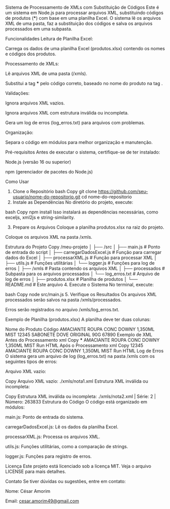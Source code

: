 Sistema de Processamento de XMLs com Substituição de Códigos
Este é um sistema em Node.js para processar arquivos XML, substituindo códigos de produtos (<cProd>**\***</cProd>) com base em uma planilha Excel. O sistema lê os arquivos XML de uma pasta, faz a substituição dos códigos e salva os arquivos processados em uma subpasta.

Funcionalidades
Leitura de Planilha Excel:

Carrega os dados de uma planilha Excel (produtos.xlsx) contendo os nomes e códigos dos produtos.

Processamento de XMLs:

Lê arquivos XML de uma pasta (/xmls).

Substitui a tag <cProd>**\***</cProd> pelo código correto, baseado no nome do produto na tag <xProd>.

Validações:

Ignora arquivos XML vazios.

Ignora arquivos XML com estrutura inválida ou incompleta.

Gera um log de erros (log_erros.txt) para arquivos com problemas.

Organização:

Separa o código em módulos para melhor organização e manutenção.

Pré-requisitos
Antes de executar o sistema, certifique-se de ter instalado:

Node.js (versão 16 ou superior)

npm (gerenciador de pacotes do Node.js)

Como Usar

1. Clone o Repositório
   bash
   Copy
   git clone https://github.com/seu-usuario/nome-do-repositorio.git
   cd nome-do-repositorio
2. Instale as Dependências
   No diretório do projeto, execute:

bash
Copy
npm install
Isso instalará as dependências necessárias, como exceljs, xml2js e string-similarity.

3. Prepare os Arquivos
   Coloque a planilha produtos.xlsx na raiz do projeto.

Coloque os arquivos XML na pasta /xmls.

Estrutura do Projeto
Copy
/meu-projeto
│
├── /src
│ ├── main.js # Ponto de entrada do script
│ ├── carregarDadosExcel.js # Função para carregar dados do Excel
│ ├── processarXML.js # Função para processar XML
│ ├── utils.js # Funções utilitárias
│ └── logger.js # Funções para log de erros
│
├── /xmls # Pasta contendo os arquivos XML
│ ├── processados # Subpasta para os arquivos processados
│ └── log_erros.txt # Arquivo de log de erros
│
├── produtos.xlsx # Planilha de produtos
│
└── README.md # Este arquivo 4. Execute o Sistema
No terminal, execute:

bash
Copy
node src/main.js 5. Verifique os Resultados
Os arquivos XML processados serão salvos na pasta /xmls/processados.

Erros serão registrados no arquivo /xmls/log_erros.txt.

Exemplo de Planilha (produtos.xlsx)
A planilha deve ter duas colunas:

Nome do Produto Código
AMACIANTE ROUPA CONC DOWNY 1,350ML MIST 12345
SABONETE DOVE ORIGINAL 90G 67890
Exemplo de XML
Antes do Processamento
xml
Copy
<nfeProc>
<NFe>
<infNFe>
<det>
<prod>
<cProd>**\***</cProd>
<xProd>AMACIANTE ROUPA CONC DOWNY 1,350ML MIST</xProd>
</prod>
</det>
</infNFe>
</NFe>
</nfeProc>
Run HTML
Após o Processamento
xml
Copy
<nfeProc>
<NFe>
<infNFe>
<det>
<prod>
<cProd>12345</cProd>
<xProd>AMACIANTE ROUPA CONC DOWNY 1,350ML MIST</xProd>
</prod>
</det>
</infNFe>
</NFe>
</nfeProc>
Run HTML
Log de Erros
O sistema gera um arquivo de log (log_erros.txt) na pasta /xmls com os seguintes tipos de erros:

Arquivo XML vazio:

Copy
Arquivo XML vazio: ./xmls/nota1.xml
Estrutura XML inválida ou incompleta:

Copy
Estrutura XML inválida ou incompleta: ./xmls/nota2.xml | Série: 2 | Número: 263833
Estrutura do Código
O código está organizado em módulos:

main.js: Ponto de entrada do sistema.

carregarDadosExcel.js: Lê os dados da planilha Excel.

processarXML.js: Processa os arquivos XML.

utils.js: Funções utilitárias, como a comparação de strings.

logger.js: Funções para registro de erros.

Licença
Este projeto está licenciado sob a licença MIT. Veja o arquivo LICENSE para mais detalhes.

Contato
Se tiver dúvidas ou sugestões, entre em contato:

Nome: César Amorim

Email: cesar.amorim49@gmail.com

